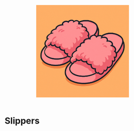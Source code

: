 <div align="center">
<img src="./assets/FuzzySlippers.png" alt="Fuzzy Slippers Logo" style="max-height: 300px;">
</div>

</br>

# Slippers